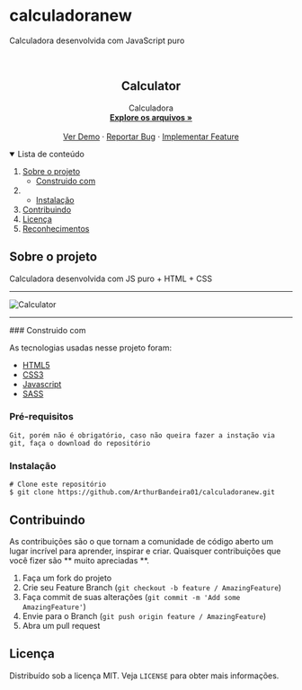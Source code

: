 # calculadoranew
Calculadora desenvolvida com JavaScript puro

<!-- PROJECT -->
<br />
<p align="center">

  <h2 align="center">Calculator</h2>

  <p align="center">
        Calculadora
    <br />
    <a href="https://github.com/ArthurBandeira01/calculadoranew"><strong>Explore os arquivos »</strong></a>
    <br />
    <br />
    <a href="https://github.com/ArthurBandeira01/calculadoranew">Ver Demo</a>
    ·
    <a href="https://github.com/ArthurBandeira01/calculadoranew/issues">Reportar Bug</a>
    ·
    <a href="https://github.com/ArthurBandeira01/calculadoranew/issues">Implementar Feature</a>
  </p>
</p>



<!-- TABLE OF CONTENTS -->
<details open="open">
  <summary>Lista de conteúdo</summary>
  <ol>
    <li>
      <a href="#Sobre-o-projeto">Sobre o projeto</a>
      <ul>
        <li><a href="#Construido-com">Construido com</a></li>
      </ul>
    </li>
    <li>
      <ul>
        <li><a href="#Instalação">Instalação</a></li>
      </ul>
    </li>
    <li><a href="#Contribuindo">Contribuindo</a></li>
    <li><a href="#Licença">Licença</a></li>
    <li><a href="#Reconhecimentos">Reconhecimentos</a></li>
  </ol>
</details>

<!-- ABOUT THE PROJECT -->
## Sobre o projeto
<p>Calculadora desenvolvida com JS puro + HTML + CSS</p>
<hr>
<img src="./src/assets/img/print.png" alt="Calculator">
<hr>
### Construido com

As tecnologias usadas nesse projeto foram:
* [HTML5](https://developer.mozilla.org/pt-BR/docs/Web/Guide/HTML/HTML5)
* [CSS3](https://developer.mozilla.org/pt-BR/docs/Web/CSS)
* [Javascript](https://developer.mozilla.org/pt-BR/docs/Web/JavaScript/)
* [SASS](https://sass-lang.com/)

### Pré-requisitos

``` Git, porém não é obrigatório, caso não queira fazer a instação via git, faça o download do repositório ```

### Instalação

```
# Clone este repositório
$ git clone https://github.com/ArthurBandeira01/calculadoranew.git

```


<!-- CONTRIBUTING -->
## Contribuindo

As contribuições são o que tornam a comunidade de código aberto um lugar incrível para aprender, inspirar e criar. Quaisquer contribuições que você fizer são ** muito apreciadas **.

1. Faça um fork do projeto
2. Crie seu Feature Branch (`git checkout -b feature / AmazingFeature`)
3. Faça commit de suas alterações (`git commit -m 'Add some AmazingFeature'`)
4. Envie para o Branch (`git push origin feature / AmazingFeature`)
5. Abra um pull request


<!-- LICENSE -->
## Licença

Distribuído sob a licença MIT. Veja `LICENSE` para obter mais informações.
